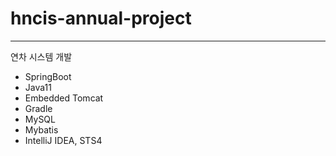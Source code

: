 # hncis-annual-project
***
연차 시스템 개발


- SpringBoot  
- Java11  
- Embedded Tomcat  
- Gradle  
- MySQL  
- Mybatis  
- IntelliJ IDEA, STS4   

